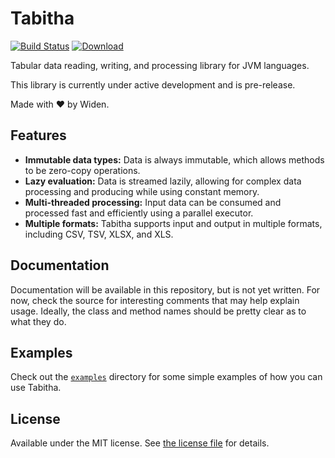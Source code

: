# Tabitha

[![Build Status](https://img.shields.io/travis/Widen/tabitha.svg)](https://travis-ci.org/Widen/tabitha)
[![Download](https://api.bintray.com/packages/widen/oss/tabitha/images/download.svg)](https://bintray.com/widen/oss/tabitha/_latestVersion)

Tabular data reading, writing, and processing library for JVM languages.

This library is currently under active development and is pre-release.

Made with :heart: by Widen.

## Features
- **Immutable data types:** Data is always immutable, which allows methods to be zero-copy operations.
- **Lazy evaluation:** Data is streamed lazily, allowing for complex data processing and producing while using constant memory.
- **Multi-threaded processing:** Input data can be consumed and processed fast and efficiently using a parallel executor.
- **Multiple formats:** Tabitha supports input and output in multiple formats, including CSV, TSV, XLSX, and XLS.

## Documentation
Documentation will be available in this repository, but is not yet written. For now, check the source for interesting comments that may help explain usage. Ideally, the class and method names should be pretty clear as to what they do.

## Examples
Check out the [`examples`](examples) directory for some simple examples of how you can use Tabitha.

## License
Available under the MIT license. See [the license file](LICENSE.md) for details.
